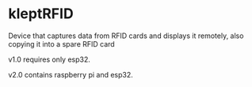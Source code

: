 # kleptRFID
 Device that captures data from RFID cards and displays it remotely, also copying it into a spare RFID card
 
 v1.0 requires only esp32.
 
 v2.0 contains raspberry pi and esp32.

